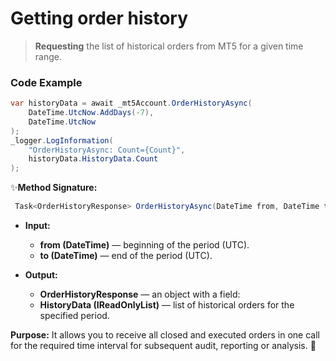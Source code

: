 # Getting order history

> **Requesting** the list of historical orders from MT5 for a given time range.

### Code Example

```csharp
var historyData = await _mt5Account.OrderHistoryAsync(
    DateTime.UtcNow.AddDays(-7),
    DateTime.UtcNow
);
_logger.LogInformation(
    "OrderHistoryAsync: Count={Count}",
    historyData.HistoryData.Count
);
```

✨**Method Signature:**
```csharp
 Task<OrderHistoryResponse> OrderHistoryAsync(DateTime from, DateTime to);
```

* **Input:**  
  - **from (DateTime)** — beginning of the period (UTC).  
  - **to (DateTime)** — end of the period (UTC).

* **Output:**  
  - **OrderHistoryResponse** — an object with a field:  
  - **HistoryData (IReadOnlyList<OrderInfo>)** — list of historical orders for the specified period.

**Purpose:**
It allows you to receive all closed and executed orders in one call for the required time interval for subsequent audit, reporting or analysis. 🚀

